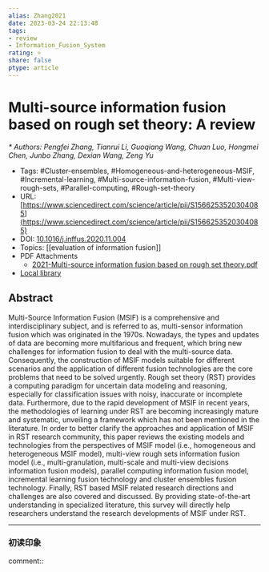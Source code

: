 ```yaml
---
alias: Zhang2021
date: 2023-03-24 22:13:48
tags: 
- review
- Information_Fusion_System
rating: ⭐
share: false
ptype: article
---
```


# Multi-source information fusion based on rough set theory: A review
<cite>* Authors: Pengfei Zhang, Tianrui Li, Guoqiang Wang, Chuan Luo, Hongmei Chen, Junbo Zhang, Dexian Wang, Zeng Yu</cite>
* Tags: #Cluster-ensembles, #Homogeneous-and-heterogeneous-MSIF, #Incremental-learning, #Multi-source-information-fusion, #Multi-view-rough-sets, #Parallel-computing, #Rough-set-theory
* URL: [https://www.sciencedirect.com/science/article/pii/S1566253520304085](https://www.sciencedirect.com/science/article/pii/S1566253520304085)
* DOI: [10.1016/j.inffus.2020.11.004](https://doi.org/10.1016/j.inffus.2020.11.004)
* Topics: [[evaluation of information fusion]]
* PDF Attachments
	- [2021-Multi-source information fusion based on rough set theory.pdf](zotero://open-pdf/library/items/66TI6E7N)
* [Local library](zotero://select/items/1_QYI5EVIG)

## Abstract

Multi-Source Information Fusion (MSIF) is a comprehensive and interdisciplinary subject, and is referred to as, multi-sensor information fusion which was originated in the 1970s. Nowadays, the types and updates of data are becoming more multifarious and frequent, which bring new challenges for information fusion to deal with the multi-source data. Consequently, the construction of MSIF models suitable for different scenarios and the application of different fusion technologies are the core problems that need to be solved urgently. Rough set theory (RST) provides a computing paradigm for uncertain data modeling and reasoning, especially for classification issues with noisy, inaccurate or incomplete data. Furthermore, due to the rapid development of MSIF in recent years, the methodologies of learning under RST are becoming increasingly mature and systematic, unveiling a framework which has not been mentioned in the literature. In order to better clarify the approaches and application of MSIF in RST research community, this paper reviews the existing models and technologies from the perspectives of MSIF model (i.e., homogeneous and heterogeneous MSIF model), multi-view rough sets information fusion model (i.e., multi-granulation, multi-scale and multi-view decisions information fusion models), parallel computing information fusion model, incremental learning fusion technology and cluster ensembles fusion technology. Finally, RST based MSIF related research directions and challenges are also covered and discussed. By providing state-of-the-art understanding in specialized literature, this survey will directly help researchers understand the research developments of MSIF under RST.


---

### 初读印象

comment::
